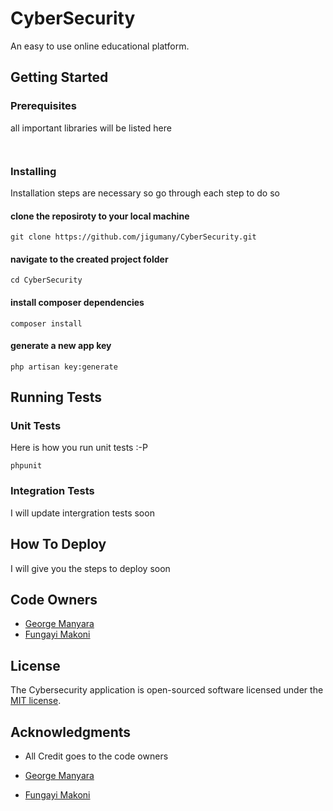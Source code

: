 # CyberSecurity

An easy to use online educational platform.

## Getting Started

### Prerequisites

all important libraries will be listed here

```


```

### Installing

Installation steps are necessary so go through each step to do so

#### clone the reposiroty to your local machine

```
git clone https://github.com/jigumany/CyberSecurity.git

```

#### navigate to the created project folder

```
cd CyberSecurity

```

#### install composer dependencies

```
composer install

```

#### generate a new app key

```
php artisan key:generate

```

## Running Tests

### Unit Tests

Here is how you run unit tests :-P

```
phpunit
```

### Integration Tests

I will update intergration tests soon

## How To Deploy

I will give you the steps to deploy soon

## Code Owners

-   [George Manyara](https://github.com/jigumany)
-   [Fungayi Makoni](https://github.com/fungayimakoni)

## License

The Cybersecurity application is open-sourced software licensed under the [MIT license](https://opensource.org/licenses/MIT).

## Acknowledgments

-   All Credit goes to the code owners

-   [George Manyara](https://github.com/jigumany)
-   [Fungayi Makoni](https://github.com/fungayimakoni)
